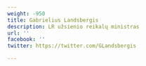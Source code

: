 ```yaml
---
weight: -950
title: Gabrielius Landsbergis
description: LR užsienio reikalų ministras
url: ''
facebook: ''
twitter: https://twitter.com/GLandsbergis

---
```

